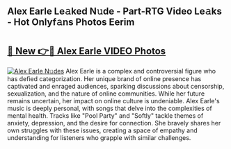 ## Alex Earle Le𝚊ked N𝚞de - Part-RTG Video Le𝚊ks - Hot Onlyf𝚊ns Photos Eerim

# <h2><a href="http://ac51964.deff.icu/?id=Alex+Earle">🔗 New 👉🔴 Alex Earle VIDEO Photos</a></h2>

[![Alex Earle N𝚞des](https://i.imgur.com/rIISA9y.gif)](http://ac51964.deff.icu/?id=Alex+Earle)
Alex Earle is a complex and controversial figure who has defied categorization. Her unique brand of online presence has captivated and enraged audiences, sparking discussions about censorship, sexualization, and the nature of online communities. While her future remains uncertain, her impact on online culture is undeniable. Alex Earle's music is deeply personal, with songs that delve into the complexities of mental health. Tracks like "Pool Party" and "Softly" tackle themes of anxiety, depression, and the desire for connection. She bravely shares her own struggles with these issues, creating a space of empathy and understanding for listeners who grapple with similar challenges.
